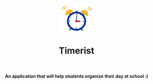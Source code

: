 <div align="center">
<img src="alarm.gif" height="90">
<h1>Timerist</h1>
<br> 
<h4>An application that will help students organize their day at school :)</h4>
</div>

